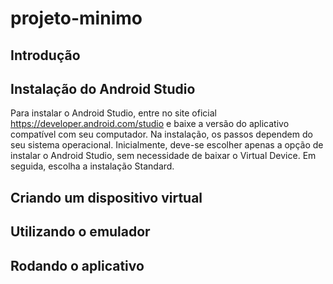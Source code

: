 # projeto-minimo

## Introdução

## Instalação do Android Studio
  Para instalar o Android Studio, entre no site oficial https://developer.android.com/studio e baixe a versão do aplicativo compatível com seu computador.
  Na instalação, os passos dependem do seu sistema operacional.
  Inicialmente, deve-se escolher apenas a opção de instalar o Android Studio, sem necessidade de baixar o Virtual Device. Em seguida, escolha a instalação Standard.
  
## Criando um dispositivo virtual

## Utilizando o emulador

## Rodando o aplicativo
